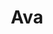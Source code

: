 --- 
title: "Ava"
description:
price: "SOLD"
category: 
images: 
    - /assets/img/portfolio/ava.png
order: 590
---